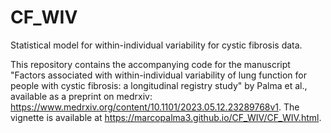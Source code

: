 # CF_WIV
Statistical model for within-individual variability for cystic fibrosis data.

This repository contains the accompanying code for the manuscript "Factors associated with within-individual variability of lung function for people with cystic fibrosis: a longitudinal registry study" by Palma et al., available as a preprint on medrxiv: https://www.medrxiv.org/content/10.1101/2023.05.12.23289768v1. The vignette is available at https://marcopalma3.github.io/CF_WIV/CF_WIV.html.
